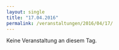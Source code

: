 ```yaml
---
layout: single
title: "17.04.2016"
permalink: /veranstaltungen/2016/04/17/
---
```


Keine Veranstaltung an diesem Tag.

